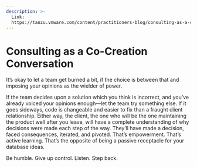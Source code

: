 ```yaml
---
description: >-
  Link:
  https://tanzu.vmware.com/content/practitioners-blog/consulting-as-a-co-creation-conversation
---
```


# Consulting as a Co-Creation Conversation

It’s okay to let a team get burned a bit, if the choice is between that and imposing your opinions as the wielder of power.

If the team decides upon a solution which you think is incorrect, and you’ve already voiced your opinions enough—let the team try something else.  If it goes sideways, code is changeable and easier to fix than a fraught client relationship. Either way, the client, the one who will be the one maintaining the product well after you leave, will have a complete understanding of why decisions were made each step of the way. They’ll have made a decision, faced consequences, iterated, and pivoted. That’s empowerment. That’s active learning. That’s the opposite of being a passive receptacle for your database ideas.

Be humble. Give up control. Listen. Step back.


